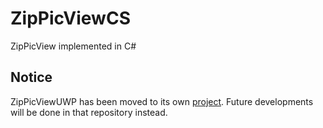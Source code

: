 # ZipPicViewCS
ZipPicView implemented in C#

## Notice
ZipPicViewUWP has been moved to its own [project](https://github.com/wutipong/ZipPicViewUWP). Future developments will be done in that repository instead.
